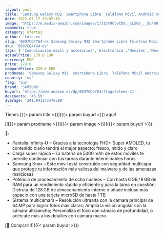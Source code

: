 ```yaml
---
layout: post
title: 'Samsung Galaxy M32  Smartphone Libre  Teléfono Móvil Android con Pantalla Infinity-U FHD sAMOLED de 6 4 Pulgadas  6 GB de RAM y 128 GB de Memoria  Batería de 5000 mAh Azul  ES Versión '
date: 2022-07-17 23:02:16
image: 'https://m.media-amazon.com/images/I/31SY9CbvCDS._SL500_._SL400_.jpg'
comments: true
category: ofertas
author: 'tole.es'
slug: 'B097CQ4YG4-es Samsung Galaxy M32 Smartphone Libre Teléfono Móvil Android...'
sku: 'B097CQ4YG4-es'
tags: [ 'Comunicación móvil y accesorios','Electrónica','Móviles','Móviles y smartphones libres','android','samsung','🇪🇸', ]
actualPrice: 179.0 EUR
currency: EUR
price: 179.0
comparePrice: 329.0 EUR
prodname: 'Samsung Galaxy M32  Smartphone Libre  Teléfono Móvil Android con Pantalla Infinity-U FHD sAMOLED de 6 4 Pulgadas  6 GB de RAM y 128 GB de Memoria  Batería de 5000 mAh Azul  ES Versión '
country: 'es'
flag: '🇪🇸'
brand: 'SAMSUNG'
buyurl: 'https://www.amazon.es/dp/B097CQ4YG4/?tag=tolees-21'
descuento: '45.59'
average: '241.941176470588'
---
```


Tienes [{{< param title >}}]({{< param buyurl >}}) aqui!

[![{{< param prodname >}}]({{< param image >}})]({{< param buyurl >}})

🔎:

- Pantalla Infinity-U – Gracias a la tecnología FHD+ Super AMOLED, tu contenido diario tendrá el mejor aspecto: fresco, nítido y claro
- Carga super rápida – La batería de 5000 mAh de estos móviles te permite continuar con tus tareas durante interminables horas
- Samsung Knox – Este móvil está construido con seguridad multicapa que protege tu información más valiosa del malware y de las amenazas maliciosas
- Potencia de procesamiento de ocho núcleos – Con hasta 6 GB / 8 GB de RAM para un rendimiento rápido y eficiente y para la tarea en cuestión; Disfruta de 128 GB de almacenamiento interno o añade incluso más espacio con una tarjeta microSD de hasta 1 TB
- Sistema multicámara – Resolución ultraalta con la cámara principal de 64 MP para lograr fotos más claras; Amplía la visión angular con la cámara ultraancha; Personaliza el foco con cámara de profundidad, o acércate más a los detalles con cámara macro

[🛒 Comprar!!!]({{< param buyurl >}})
